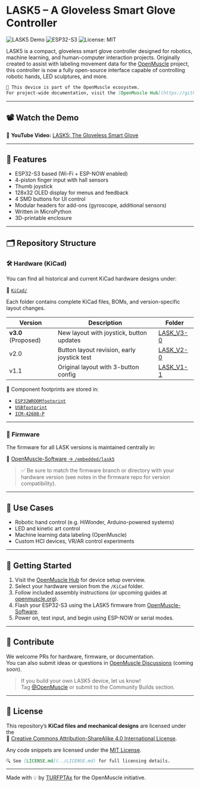 # LASK5 – A Gloveless Smart Glove Controller

![LASK5 Demo](https://img.shields.io/badge/Open%20Source-Yes-brightgreen)
![ESP32-S3](https://img.shields.io/badge/MCU-ESP32--S3-blue)
![License: MIT](https://img.shields.io/badge/License-MIT-yellow.svg)

LASK5 is a compact, gloveless smart glove controller designed for robotics, machine learning, and human-computer interaction projects. Originally created to assist with labeling movement data for the [OpenMuscle](https://openmuscle.org) project, this controller is now a fully open-source interface capable of controlling robotic hands, LED sculptures, and more.

```markdown
📌 This device is part of the OpenMuscle ecosystem.  
For project-wide documentation, visit the [OpenMuscle Hub](https://github.com/Open-Muscle/OpenMuscle-Hub).
```

---

## 📽️ Watch the Demo

🎥 **YouTube Video:** [LASK5: The Gloveless Smart Glove](https://youtu.be/DJxaf0ww6us)

---

## 🔧 Features

- ESP32-S3 based (Wi-Fi + ESP-NOW enabled)
- 4-piston finger input with hall sensors
- Thumb joystick
- 128x32 OLED display for menus and feedback
- 4 SMD buttons for UI control
- Modular headers for add-ons (gyroscope, additional sensors)
- Written in MicroPython
- 3D-printable enclosure

---

## 🗂️ Repository Structure

### 🛠️ Hardware (KiCad)

You can find all historical and current KiCad hardware designs under:

📂 [`KiCad/`](https://github.com/Open-Muscle/OpenMuscle-LASK5/tree/main/KiCad)

Each folder contains complete KiCad files, BOMs, and version-specific layout changes.

| Version | Description | Folder |
|---------|-------------|--------|
| **v3.0** (Proposed) | New layout with joystick, button updates | [LASK_V3-0](https://github.com/Open-Muscle/OpenMuscle-LASK5/tree/main/KiCad/LASK_V3-0) |
| v2.0 | Button layout revision, early joystick test | [LASK_V2-0](https://github.com/Open-Muscle/OpenMuscle-LASK5/tree/main/KiCad/LASK_V2-0) |
| v1.1 | Original layout with 3-button config | [LASK_V1-1](https://github.com/Open-Muscle/OpenMuscle-LASK5/tree/main/KiCad/LASK_V1-1) |

🧩 Component footprints are stored in:
- [`ESP32WROOMfootprint`](https://github.com/Open-Muscle/OpenMuscle-LASK5/tree/main/KiCad/ESP32WROOMfootprint)
- [`USBfootprint`](https://github.com/Open-Muscle/OpenMuscle-LASK5/tree/main/KiCad/USBfootprint)
- [`ICM-42688-P`](https://github.com/Open-Muscle/OpenMuscle-LASK5/tree/main/KiCad/ICM-42688-P)

---

### 💾 Firmware

The firmware for all LASK versions is maintained centrally in:

📂 [OpenMuscle-Software → `/embedded/lask5`](https://github.com/Open-Muscle/OpenMuscle-Software/tree/main/embedded/lask5)

> ✅ Be sure to match the firmware branch or directory with your hardware version (see notes in the firmware repo for version compatibility).

---

## 🧠 Use Cases

- Robotic hand control (e.g. HiWonder, Arduino-powered systems)
- LED and kinetic art control
- Machine learning data labeling (OpenMuscle)
- Custom HCI devices, VR/AR control experiments

---

## 🚀 Getting Started

1. Visit the [OpenMuscle Hub](https://github.com/Open-Muscle/OpenMuscle-Hub) for device setup overview.
2. Select your hardware version from the `/KiCad` folder.
3. Follow included assembly instructions (or upcoming guides at [openmuscle.org](https://openmuscle.org)).
4. Flash your ESP32-S3 using the LASK5 firmware from [OpenMuscle-Software](https://github.com/Open-Muscle/OpenMuscle-Software).
5. Power on, test input, and begin using ESP-NOW or serial modes.

---

## 🤝 Contribute

We welcome PRs for hardware, firmware, or documentation.  
You can also submit ideas or questions in [OpenMuscle Discussions](https://github.com/Open-Muscle/OpenMuscle-Hub/discussions) (coming soon).

> If you build your own LASK5 device, let us know!  
> Tag [@OpenMuscle](https://github.com/Open-Muscle) or submit to the Community Builds section.

---

## 📜 License

This repository’s **KiCad files and mechanical designs** are licensed under the  
📄 [Creative Commons Attribution-ShareAlike 4.0 International License](https://creativecommons.org/licenses/by-sa/4.0/).

Any code snippets are licensed under the [MIT License](https://opensource.org/licenses/MIT).

```markdown
🔍 See [LICENSE.md](../LICENSE.md) for full licensing details.
```

---

Made with 💡 by [TURFPTAx](https://github.com/turfptax) for the OpenMuscle initiative.
